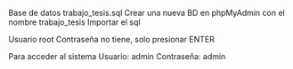 Base de datos trabajo_tesis.sql
Crear una nueva BD en phpMyAdmin con el nombre trabajo_tesis
Importar el sql

Usuario root
Contraseña no tiene, solo presionar ENTER

Para acceder al sistema Usuario: admin Contraseña: admin